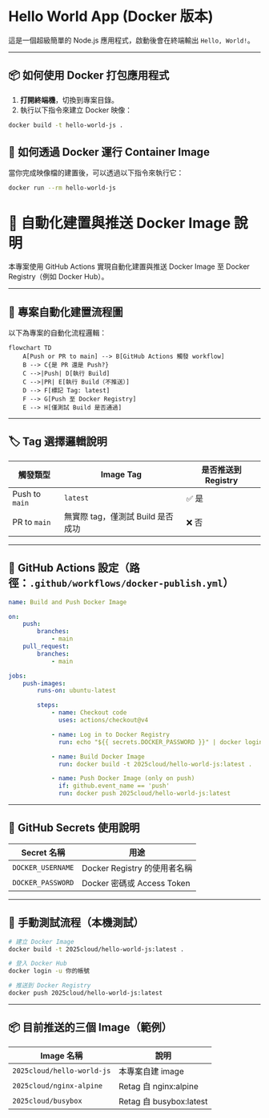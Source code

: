 # Hello World App (Docker 版本)

這是一個超級簡單的 Node.js 應用程式，啟動後會在終端輸出 `Hello, World!`。

---

## 📦 如何使用 Docker 打包應用程式

1. **打開終端機**，切換到專案目錄。
2. 執行以下指令來建立 Docker 映像：

```bash
docker build -t hello-world-js .
```

## 🚀 如何透過 Docker 運行 Container Image

當你完成映像檔的建置後，可以透過以下指令來執行它：

```bash
docker run --rm hello-world-js
```

# 🐳 自動化建置與推送 Docker Image 說明

本專案使用 GitHub Actions 實現自動化建置與推送 Docker Image 至 Docker Registry（例如 Docker Hub）。

---

## 🧪 專案自動化建置流程圖

以下為專案的自動化流程邏輯：

```mermaid
flowchart TD
    A[Push or PR to main] --> B[GitHub Actions 觸發 workflow]
    B --> C{是 PR 還是 Push?}
    C -->|Push| D[執行 Build]
    C -->|PR| E[執行 Build（不推送）]
    D --> F[標記 Tag: latest]
    F --> G[Push 至 Docker Registry]
    E --> H[僅測試 Build 是否通過]
```

---

## 🏷️ Tag 選擇邏輯說明

| 觸發類型       | Image Tag                         | 是否推送到 Registry |
| -------------- | --------------------------------- | ------------------- |
| Push to `main` | `latest`                          | ✅ 是               |
| PR to `main`   | 無實際 tag，僅測試 Build 是否成功 | ❌ 否               |

---

## 🔧 GitHub Actions 設定（路徑：`.github/workflows/docker-publish.yml`）

```yaml
name: Build and Push Docker Image

on:
    push:
        branches:
            - main
    pull_request:
        branches:
            - main

jobs:
    push-images:
        runs-on: ubuntu-latest

        steps:
            - name: Checkout code
              uses: actions/checkout@v4

            - name: Log in to Docker Registry
              run: echo "${{ secrets.DOCKER_PASSWORD }}" | docker login -u "${{ secrets.DOCKER_USERNAME }}" --password-stdin

            - name: Build Docker Image
              run: docker build -t 2025cloud/hello-world-js:latest .

            - name: Push Docker Image (only on push)
              if: github.event_name == 'push'
              run: docker push 2025cloud/hello-world-js:latest
```

---

## 🔐 GitHub Secrets 使用說明

| Secret 名稱       | 用途                         |
| ----------------- | ---------------------------- |
| `DOCKER_USERNAME` | Docker Registry 的使用者名稱 |
| `DOCKER_PASSWORD` | Docker 密碼或 Access Token   |

---

## 🧪 手動測試流程（本機測試）

```bash
# 建立 Docker Image
docker build -t 2025cloud/hello-world-js:latest .

# 登入 Docker Hub
docker login -u 你的帳號

# 推送到 Docker Registry
docker push 2025cloud/hello-world-js:latest
```

---

## 📦 目前推送的三個 Image（範例）

| Image 名稱                 | 說明                    |
| -------------------------- | ----------------------- |
| `2025cloud/hello-world-js` | 本專案自建 image        |
| `2025cloud/nginx-alpine`   | Retag 自 nginx:alpine   |
| `2025cloud/busybox`        | Retag 自 busybox:latest |

